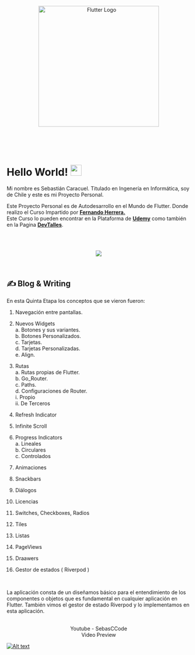 <p align="center">
  <a href="#" target="blank"><img src="https://storage.googleapis.com/cms-storage-bucket/6a07d8a62f4308d2b854.svg" width="330" alt="Flutter Logo" /></a>
</p>

<br>
<br>
<br>

# Hello World! <img src="https://raw.githubusercontent.com/MartinHeinz/MartinHeinz/master/wave.gif" width="30px" height="30px" />

Mi nombre es Sebastián Caracuel. Titulado en Ingenería en Informática, soy de Chile y este es mi Proyecto Personal.

Este Proyecto Personal es de Autodesarrollo en el Mundo de Flutter.
Donde realizo el Curso Impartido por <a href="https://gist.github.com/Klerith"><b>Fernando Herrera.</b></a><br>
Este Curso lo pueden encontrar en la Plataforma de <a href="https://www.udemy.com/course/flutter-cero-a-experto/?kw=flutter&src=sac"><b>Udemy</b></a> como también en la Pagina <a href="https://cursos.devtalles.com/"><b>DevTalles</b></a>. 


<br>
<br>
<p align="center">
  <a href="https://skillicons.dev">
    <img src="https://skillicons.dev/icons?i=flutter,dart,vscode&perline=14" />
  </a>
</p>


<br>

## &#x270d; Blog & Writing

En esta Quinta Etapa los conceptos que se vieron fueron:
<br>
1. Navegación entre pantallas.
2. Nuevos Widgets <br>
    a. Botones y sus variantes.<br>
    b. Botones Personalizados.<br>
    c. Tarjetas.<br>
    d. Tarjetas Personalizadas.<br>
    e. Align.<br>
3. Rutas <br>
    a. Rutas propias de Flutter.<br>
    b. Go_Router.<br>
    c. Paths.<br>
    d. Configuraciones de Router.<br> 
    i. Propio<br>
        ii. De Terceros<br>

4. Refresh Indicator
5. Infinite Scroll
6. Progress Indicators<br>
    a. Lineales<br>
    b. Circulares<br>
    c. Controlados<br>
7. Animaciones
8. Snackbars
9. Diálogos
10. Licencias
11. Switches, Checkboxes, Radios
12. Tiles
13. Listas
14. PageViews
15. Draawers
16. Gestor de estados ( Riverpod )

<br> 

La aplicación consta de un diseñamos básico para el entendimiento de los componentes o objetos que es fundamental en cualquier aplicación en Flutter. También vimos el gestor de estado Riverpod y lo implementamos en esta aplicación.
<br> 
<br>


<p align="center">
  Youtube - SebasCCode <br>
  Video Preview 
</p>

[![Alt text](https://img.youtube.com/vi/9IZI86qKBnQ/0.jpg)](https://youtube.com/shorts/9IZI86qKBnQ?si=SagUq1Eqq-_Bya2w)

